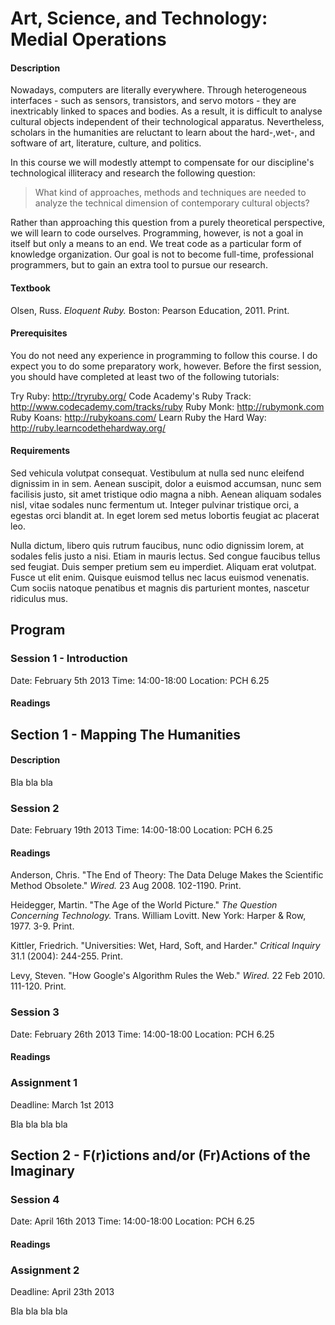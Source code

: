 # Art, Science, and Technology: Medial Operations

#### Description

Nowadays, computers are literally everywhere. Through heterogeneous interfaces - such as sensors, transistors, and servo motors - they are inextricably linked to spaces and bodies. As a result, it is difficult to analyse cultural objects independent of their technological apparatus.
Nevertheless, scholars in the humanities are reluctant to learn about the hard-,wet-, and software of art, literature, culture, and politics.

In this course we will modestly attempt to compensate for our discipline's technological illiteracy and research the following question:

> What kind of approaches, methods and techniques are needed to analyze the technical dimension of contemporary cultural objects?

Rather than approaching this question from a purely theoretical perspective, we will learn to code ourselves. Programming, however, is not a goal in itself but only a means to an end. We treat code as a particular form of knowledge organization. Our goal is not to become full-time, professional programmers, but to gain an extra tool to pursue our research.

#### Textbook

Olsen, Russ. *Eloquent Ruby.* Boston: Pearson Education, 2011. Print.

#### Prerequisites

You do not need any experience in programming to follow this course. I do expect you to do some preparatory work, however. Before the first session, you should have completed at least two of the following tutorials:

Try Ruby: http://tryruby.org/
Code Academy's Ruby Track: http://www.codecademy.com/tracks/ruby
Ruby Monk: http://rubymonk.com
Ruby Koans: http://rubykoans.com/
Learn Ruby the Hard Way: http://ruby.learncodethehardway.org/

#### Requirements

Sed vehicula volutpat consequat. Vestibulum at nulla sed nunc eleifend dignissim in in sem. Aenean suscipit, dolor a euismod accumsan, nunc sem facilisis justo, sit amet tristique odio magna a nibh. Aenean aliquam sodales nisl, vitae sodales nunc fermentum ut. Integer pulvinar tristique orci, a egestas orci blandit at. In eget lorem sed metus lobortis feugiat ac placerat leo. 

Nulla dictum, libero quis rutrum faucibus, nunc odio dignissim lorem, at sodales felis justo a nisi. Etiam in mauris lectus. Sed congue faucibus tellus sed feugiat. Duis semper pretium sem eu imperdiet. Aliquam erat volutpat. Fusce ut elit enim. Quisque euismod tellus nec lacus euismod venenatis. Cum sociis natoque penatibus et magnis dis parturient montes, nascetur ridiculus mus.

## Program

### Session 1 - Introduction
Date:		February 5th 2013
Time: 		14:00-18:00
Location:	PCH 6.25

#### Readings


## Section 1 - Mapping The Humanities

#### Description

Bla bla bla


### Session 2
Date:		February 19th 2013
Time: 		14:00-18:00
Location:	PCH 6.25

#### Readings

Anderson, Chris. "The End of Theory: The Data Deluge Makes the Scientific Method Obsolete." *Wired.* 23 Aug 2008. 102-1190. Print.

Heidegger, Martin. "The Age of the World Picture." *The Question Concerning Technology.* Trans. William Lovitt. New York: Harper & Row, 1977. 3-9. Print.

Kittler, Friedrich. "Universities: Wet, Hard, Soft, and Harder." *Critical Inquiry* 31.1 (2004): 244-255. Print.

Levy, Steven. "How Google's Algorithm Rules the Web." *Wired.* 22 Feb 2010. 111-120. Print.


### Session 3
Date:		February 26th 2013
Time: 		14:00-18:00
Location:	PCH 6.25

#### Readings



### Assignment 1
Deadline: 	March 1st 2013

Bla bla bla bla


## Section 2 - F(r)ictions and/or (Fr)Actions of the Imaginary

### Session 4
Date:		April 16th 2013
Time: 		14:00-18:00
Location:	PCH 6.25

#### Readings


### Assignment 2
Deadline: 	April 23th 2013

Bla bla bla bla
